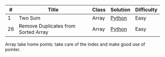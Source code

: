 | # | Title | Class | Solution | Difficulty |
| --- | --- | --- | --- | --- |
| 1 | Two Sum | Array | [Python](https://github.com/Tal-cat/Leetcode/blob/main/Array/1.%20Two%20Sum.py) | Easy |
| 26 | Remove Duplicates from Sorted Array | Array | [Python](https://github.com/Tal-cat/Leetcode/blob/main/Array/26.%20Remove%20Duplicates%20from%20Sorted%20Array) | Easy |

Array take home points: take care of the index and make good use of pointer.
